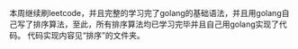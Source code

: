 本周继续刷leetcode，并且完整的学习完了golang的基础语法，并且用golang自己写了排序算法，至此，所有排序算法均已学习完毕并且自己用golang实现了代码。
代码实现内容见“排序”的文件夹。
